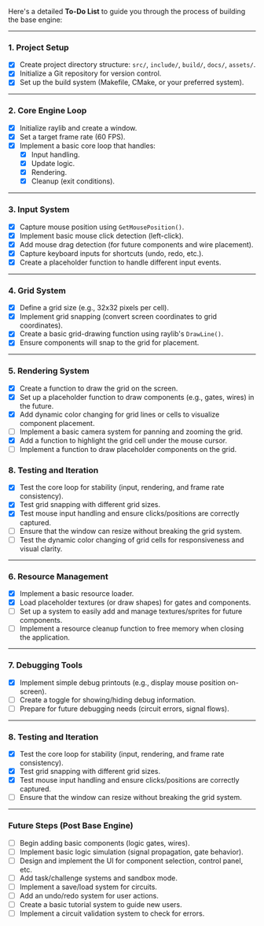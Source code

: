 Here's a detailed **To-Do List** to guide you through the process of building the base engine:

---

### **1. Project Setup**
   - [x] Create project directory structure: `src/`, `include/`, `build/`, `docs/`, `assets/`.
   - [x] Initialize a Git repository for version control.
   - [x] Set up the build system (Makefile, CMake, or your preferred system).

---

### **2. Core Engine Loop**
   - [x] Initialize raylib and create a window.
   - [x] Set a target frame rate (60 FPS).
   - [x] Implement a basic core loop that handles:
     - [x] Input handling.
     - [x] Update logic.
     - [x] Rendering.
     - [x] Cleanup (exit conditions).

---

### **3. Input System**
   - [x] Capture mouse position using `GetMousePosition()`.
   - [x] Implement basic mouse click detection (left-click).
   - [x] Add mouse drag detection (for future components and wire placement).
   - [x] Capture keyboard inputs for shortcuts (undo, redo, etc.).
   - [x] Create a placeholder function to handle different input events.

---

### **4. Grid System**
   - [x] Define a grid size (e.g., 32x32 pixels per cell).
   - [x] Implement grid snapping (convert screen coordinates to grid coordinates).
   - [x] Create a basic grid-drawing function using raylib's `DrawLine()`.
   - [x] Ensure components will snap to the grid for placement.

---

### **5. Rendering System**
   - [x] Create a function to draw the grid on the screen.
   - [x] Set up a placeholder function to draw components (e.g., gates, wires) in the future.
   - [x] Add dynamic color changing for grid lines or cells to visualize component placement.
   - [ ] Implement a basic camera system for panning and zooming the grid.
   - [x] Add a function to highlight the grid cell under the mouse cursor.
   - [ ] Implement a function to draw placeholder components on the grid.

### **8. Testing and Iteration**
   - [x] Test the core loop for stability (input, rendering, and frame rate consistency).
   - [x] Test grid snapping with different grid sizes.
   - [x] Test mouse input handling and ensure clicks/positions are correctly captured.
   - [ ] Ensure that the window can resize without breaking the grid system.
   - [ ] Test the dynamic color changing of grid cells for responsiveness and visual clarity.

---

### **6. Resource Management**
   - [x] Implement a basic resource loader.
   - [x] Load placeholder textures (or draw shapes) for gates and components.
   - [ ] Set up a system to easily add and manage textures/sprites for future components.
   - [ ] Implement a resource cleanup function to free memory when closing the application.

---

### **7. Debugging Tools**
   - [x] Implement simple debug printouts (e.g., display mouse position on-screen).
   - [ ] Create a toggle for showing/hiding debug information.
   - [ ] Prepare for future debugging needs (circuit errors, signal flows).

---

### **8. Testing and Iteration**
   - [x] Test the core loop for stability (input, rendering, and frame rate consistency).
   - [x] Test grid snapping with different grid sizes.
   - [x] Test mouse input handling and ensure clicks/positions are correctly captured.
   - [ ] Ensure that the window can resize without breaking the grid system.

---

### **Future Steps (Post Base Engine)**
   - [ ] Begin adding basic components (logic gates, wires).
   - [ ] Implement basic logic simulation (signal propagation, gate behavior).
   - [ ] Design and implement the UI for component selection, control panel, etc.
   - [ ] Add task/challenge systems and sandbox mode.
   - [ ] Implement a save/load system for circuits.
   - [ ] Add an undo/redo system for user actions.
   - [ ] Create a basic tutorial system to guide new users.
   - [ ] Implement a circuit validation system to check for errors.
